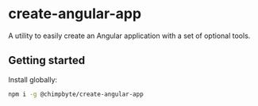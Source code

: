 # create-angular-app

A utility to easily create an Angular application with a set of optional tools.

## Getting started

Install globally:

```bash
npm i -g @chimpbyte/create-angular-app
```
